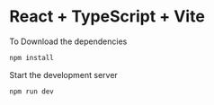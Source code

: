 # React + TypeScript + Vite

To Download the dependencies

   ```sh
   npm install
   ```

Start the development server

   ```sh
   npm run dev
   ```

